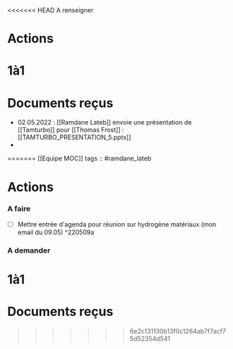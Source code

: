 <<<<<<< HEAD
A renseigner

# Actions
# 1à1
# Documents reçus
- 02.05.2022 : [[Ramdane Lateb]] envoie une présentation de [[Tamturbo]] pour [[Thomas Frost]] : [[TAMTURBO_PRESENTATION_5.pptx]]
- 
=======
[[Equipe MOC]]
tags :: #ramdane_lateb

# Actions
### A faire
- [ ] Mettre entrée d'agenda pour réunion sur hydrogène matériaux (mon email du 09.05) ^220509a

### A demander


# 1à1
# Documents reçus
>>>>>>> 6e2c131130b13f0c1264ab7f7acf75d52354d541
